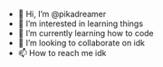 - 👋 Hi, I’m @pikadreamer
- 👀 I’m interested in learning things
- 🌱 I’m currently learning how to code
- 💞️ I’m looking to collaborate on idk
- 📫 How to reach me idk

<!---
pikadreamer/pikadreamer is a ✨ special ✨ repository because its `README.md` (this file) appears on your GitHub profile.
You can click the Preview link to take a look at your changes.
--->
